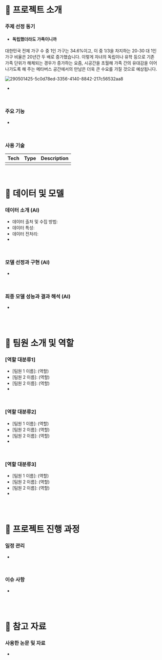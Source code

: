 <!-- 어떤 연구분야에서 어떻게 성과를 냈는지, 내 역량의 범위는 어떻게 되는지에 집중하여 간략하게 작성하는 것이 중요합니다. -->
<!-- 회사는 여러분들이 회사에서 진행 중인 또는 진행할 프로젝트에 기여를 할 수 있는 역량을 가진 사람인가를 궁금해합니다. 
     때문에 여러분들의 연구나 프로젝트를 상위 레벨에서 쉽게 설명하고 어떤 역량을 키웠으며 내가 가진 역량으로 어떤 산업과 프로젝트에 적용할 수 있는지를 구체적으로 보여주는 것이 중요합니다. -->
<!-- AI기술에 대한 경험기술서 (직접 활용해 본 AI기술들에 대한 구축 경험과 시행착오가 담긴 기술서)
     예시)
          어떠한 목표를 달성하기 위하여, AI 기술 중 Voice Conversion을 활용 하기로 하였음
          이 과정에서 어떠한 모델을 선정 하였고 Raw데이터를 이러한 방식으로 준비하여 파인튜닝을 하였음. 
          그 과정에서 이러한 시행착오를 겪었음. 결과 모델들 중 이러한 기준으로 최종 모델을 선정 함. -->



# 📢 프로젝트 소개
### 주제 선정 동기
- #### 독립했더라도 가족이니까<br>
대한민국 전체 가구 수 중 1인 가구는 34.6%이고, 이 중 1/3을 차지하는 20-30 대 1인 가구 비율은 20년간 두 배로 증가했습니다. 이렇게 자녀의 독립이나 유학 등으로 기존 가족 단위가 해체되는 경우가 증가하는 요즘, 시공간을 초월해 가족 간의 유대감을 이어나가도록 해 주는 메타버스 공간에서의 만남은 더욱 큰 수요를 가질 것으로 예상됩니다.<br>

![290501425-5c0d78ed-3356-4140-8842-217c56532aa8](https://github.com/user-attachments/assets/c7998673-2105-42a1-b025-3f3b2125a5ab)


- 

<br>

### 주요 기능
- 

<br>

### 사용 기술
<!-- 사용 기술 나열, 해당 기술의 역할 -->
| Tech | Type | Description |
| ------ | ------ | ------ |
| | | |

<br>

# 🤖 데이터 및 모델
### 데이터 소개 (AI)
- 데이터 출처 및 수집 방법: 
- 데이터 특성: <!-- 데이터의 종류, 형식, 크기 등-->
- 데이터 전처리:  <!-- 데이터를 모델 학습에 적합한 형태로 가공한 과정과 사용한 도구, 기술에 대한 설명 -->
- 

<br>

### 모델 선정과 구현 (AI)
<!-- 최종적으로 선택한 모델과 최종 선택한 이유, 모델의 구조와 구현 방법 설명 -->
- 

<br>

### 최종 모델 성능과 결과 해석 (AI)
<!-- 모델의 성능 지표와 결과 해석 -->
- 

<br><br>
# 👥 팀원 소개 및 역할
### [역할 대분류1]
- [팀원 1 이름]: \(역할)
- [팀원 2 이름]: \(역할)
- [팀원 2 이름]: \(역할)
- 

<br>

### [역할 대분류2]
- [팀원 1 이름]: \(역할)
- [팀원 2 이름]: \(역할)
- [팀원 2 이름]: \(역할)
- 

<br>

### [역할 대분류3]
- [팀원 1 이름]: \(역할)
- [팀원 2 이름]: \(역할)
- [팀원 2 이름]: \(역할)
- 

<br><br>
# 📅 프로젝트 진행 과정
### 일정 관리
- 

<br>

### 이슈 사항
- 

<br><br>
# 🔗 참고 자료
### 사용한 논문 및 자료
<!-- 프로젝트 진행에 참고한 논문, 레퍼런스, 온라인 자료 등 명시 -->
- 

